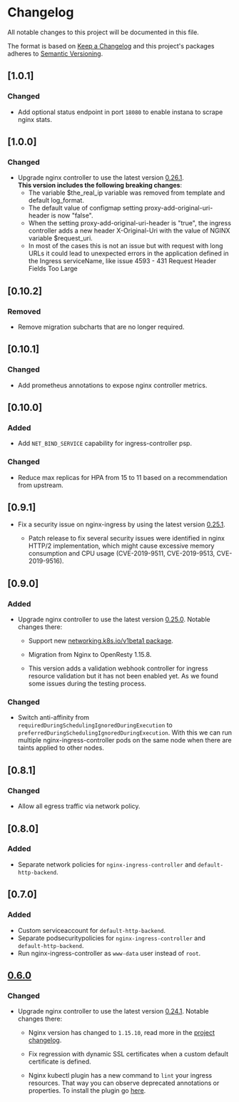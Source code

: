# Changelog

All notable changes to this project will be documented in this file.

The format is based on [Keep a Changelog](http://keepachangelog.com/en/1.0.0/)
and this project's packages adheres to [Semantic Versioning](http://semver.org/spec/v2.0.0.html).


## [1.0.1]

### Changed

- Add optional status endpoint in port `18080` to enable instana to scrape nginx stats.

## [1.0.0]

### Changed

- Upgrade nginx controller to use the latest version [0.26.1](https://github.com/kubernetes/ingress-nginx/releases/tag/nginx-0.26.1).  
**This version includes the following breaking changes**:
   - The variable $the_real_ip variable was removed from template and default log_format.
   - The default value of configmap setting proxy-add-original-uri-header is now "false".
   - When the setting proxy-add-original-uri-header is "true", the ingress controller adds a new header X-Original-Uri with the value of NGINX variable $request_uri.
   - In most of the cases this is not an issue but with request with long URLs it could lead to unexpected errors in the application defined in the Ingress serviceName, like issue 4593 - 431 Request Header Fields Too Large

## [0.10.2]

### Removed

- Remove migration subcharts that are no longer required.

## [0.10.1]

### Changed

- Add prometheus annotations to expose nginx controller metrics.

## [0.10.0]

### Added

- Add `NET_BIND_SERVICE` capability for ingress-controller psp.

### Changed

- Reduce max replicas for HPA from 15 to 11 based on a recommendation from upstream.

## [0.9.1]

- Fix a security issue on nginx-ingress by using the latest version [0.25.1](https://github.com/kubernetes/ingress-nginx/releases/tag/nginx-0.25.1). 

    - Patch release to fix several security issues were identified in nginx HTTP/2 implementation, which might cause excessive memory consumption and CPU usage (CVE-2019-9511, CVE-2019-9513, CVE-2019-9516).


## [0.9.0]

### Added

- Upgrade nginx controller to use the latest version [0.25.0](https://github.com/kubernetes/ingress-nginx/releases/tag/nginx-0.25.0). Notable changes there:

    - Support new [networking.k8s.io/v1beta1 package](https://github.com/kubernetes/ingress-nginx/pull/4127).

    - Migration from Nginx to OpenResty 1.15.8.

    - This version adds a validation webhook controller for ingress resource validation but it has not been enabled yet. As we found some issues during the testing process.

### Changed

- Switch anti-affinity from `requiredDuringSchedulingIgnoredDuringExecution` to `preferredDuringSchedulingIgnoredDuringExecution`. With this we can run multiple nginx-ingress-controller pods on the same node when there are taints applied to other nodes.

## [0.8.1]

### Changed

- Allow all egress traffic via network policy.

## [0.8.0]

### Added

- Separate network policies for `nginx-ingress-controller` and `default-http-backend`.

## [0.7.0]

### Added

- Custom serviceaccount for `default-http-backend`.
- Separate podsecuritypolicies for `nginx-ingress-controller` and `default-http-backend`.
- Run nginx-ingress-controller as `www-data` user instead of `root`.

## [0.6.0]

### Changed

- Upgrade nginx controller to use the latest version [0.24.1](https://github.com/kubernetes/ingress-nginx/releases/tag/nginx-0.24.1). Notable changes there:

    - Nginx version has changed to `1.15.10`, read more in the [project changelog](https://nginx.org/en/CHANGES).

    - Fix regression with dynamic SSL certificates when a custom default certificate is defined.

    - Nginx kubectl plugin has a new command to `lint` your ingress resources. That way you can observe deprecated annotations or properties. To install the plugin go [here](https://github.com/kubernetes/ingress-nginx/blob/29f7d9a77ade24a7366ef4a6f258b8aeef50678c/docs/kubectl-plugin.md).

[0.6.0]: https://github.com/giantswarm/kubernetes-nginx-ingress-controller/pull/90
